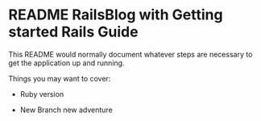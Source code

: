 # README RailsBlog with Getting started Rails Guide

This README would normally document whatever steps are necessary to get the
application up and running.

Things you may want to cover:

* Ruby version

* New Branch new adventure
